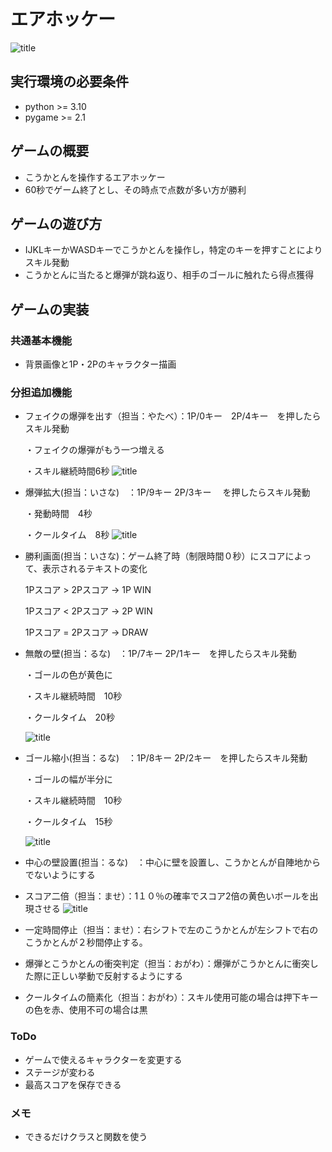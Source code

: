 # エアホッケー
![title](fig/screen_shot1.png)

## 実行環境の必要条件
* python >= 3.10
* pygame >= 2.1

## ゲームの概要
* こうかとんを操作するエアホッケー
* 60秒でゲーム終了とし、その時点で点数が多い方が勝利

## ゲームの遊び方
* IJKLキーかWASDキーでこうかとんを操作し，特定のキーを押すことによりスキル発動
* こうかとんに当たると爆弾が跳ね返り、相手のゴールに触れたら得点獲得

## ゲームの実装
### 共通基本機能
* 背景画像と1P・2Pのキャラクター描画

### 分担追加機能
* フェイクの爆弾を出す（担当：やたべ）：1P/0キー　2P/4キー　を押したらスキル発動

    ・フェイクの爆弾がもう一つ増える

    ・スキル継続時間6秒
    ![title](fig/screen_shot2.png)

* 爆弾拡大(担当：いさな)　：1P/9キー  2P/3キー　 を押したらスキル発動

    ・発動時間　4秒　　
    
    ・クールタイム　8秒
    ![title](fig/screen_shot3.png)

* 勝利画面(担当：いさな)：ゲーム終了時（制限時間０秒）にスコアによって、表示されるテキストの変化

    1Pスコア > 2Pスコア → 1P WIN

    1Pスコア < 2Pスコア → 2P WIN

    1Pスコア = 2Pスコア → DRAW

* 無敵の壁(担当：るな)　：1P/7キー  2P/1キー　を押したらスキル発動

    ・ゴールの色が黄色に
    　

    ・スキル継続時間　10秒
    

    ・クールタイム　20秒

    ![title](fig/screen_shot4.png)

* ゴール縮小(担当：るな)　：1P/8キー  2P/2キー　を押したらスキル発動

    ・ゴールの幅が半分に　　
    
    ・スキル継続時間　10秒　　
    
    ・クールタイム　15秒

    ![title](fig/screen_shot5.png)

* 中心の壁設置(担当：るな)　：中心に壁を設置し、こうかとんが自陣地からでないようにする

* スコア二倍（担当：ませ）：1１０％の確率でスコア2倍の黄色いボールを出現させる
![title](fig/screen_shot6.png)

* 一定時間停止（担当：ませ）：右シフトで左のこうかとんが左シフトで右のこうかとんが２秒間停止する。

* 爆弾とこうかとんの衝突判定（担当：おがわ）：爆弾がこうかとんに衝突した際に正しい挙動で反射するようにする

* クールタイムの簡素化（担当：おがわ）：スキル使用可能の場合は押下キーの色を赤、使用不可の場合は黒

### ToDo
- ゲームで使えるキャラクターを変更する
- ステージが変わる
- 最高スコアを保存できる

### メモ
* できるだけクラスと関数を使う
